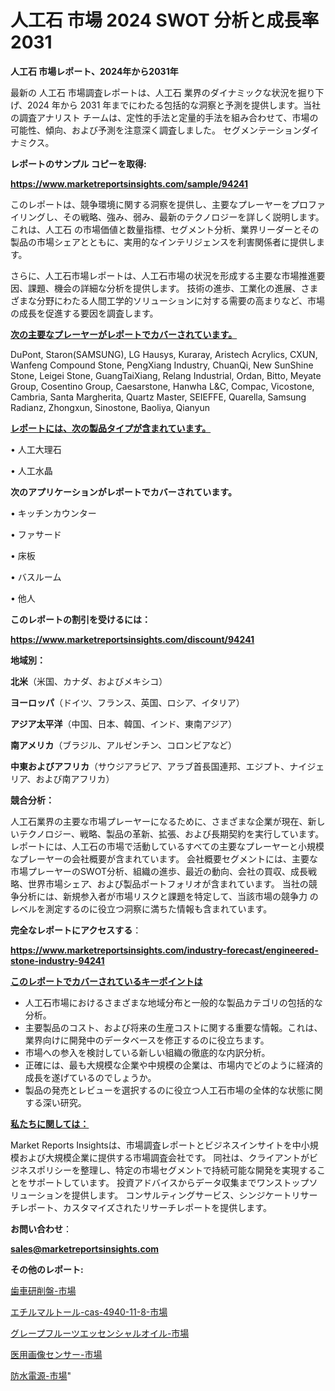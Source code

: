 # 人工石 市場 2024 SWOT 分析と成長率 2031

<strong>人工石 市場レポート、2024年から2031年</strong>

最新の 人工石 市場調査レポートは、人工石 業界のダイナミックな状況を掘り下げ、2024 年から 2031 年までにわたる包括的な洞察と予測を提供します。当社の調査アナリスト チームは、定性的手法と定量的手法を組み合わせて、市場の可能性、傾向、および予測を注意深く調査しました。 セグメンテーションダイナミクス。



<strong>レポートのサンプル コピーを取得:</strong> <a href=https://www.marketreportsinsights.com/sample/94241>

<strong><u>https://www.marketreportsinsights.com/sample/94241</u></strong></a>

このレポートは、競争環境に関する洞察を提供し、主要なプレーヤーをプロファイリングし、その戦略、強み、弱み、最新のテクノロジーを詳しく説明します。 これは、人工石 の市場価値と数量指標、セグメント分析、業界リーダーとその製品の市場シェアとともに、実用的なインテリジェンスを利害関係者に提供します。

さらに、人工石市場レポートは、人工石市場の状況を形成する主要な市場推進要因、課題、機会の詳細な分析を提供します。 技術の進歩、工業化の進展、さまざまな分野にわたる人間工学的ソリューションに対する需要の高まりなど、市場の成長を促進する要因を調査します。



<strong><u>次の主要なプレーヤーがレポートでカバーされています。</u></strong>

DuPont, Staron(SAMSUNG), LG Hausys, Kuraray, Aristech Acrylics, CXUN, Wanfeng Compound Stone, PengXiang Industry, ChuanQi, New SunShine Stone, Leigei Stone, GuangTaiXiang, Relang Industrial, Ordan, Bitto, Meyate Group, Cosentino Group, Caesarstone, Hanwha L&C, Compac, Vicostone, Cambria, Santa Margherita, Quartz Master, SEIEFFE, Quarella, Samsung Radianz, Zhongxun, Sinostone, Baoliya, Qianyun



<strong><u><b>レポートには、次の製品タイプが含まれています。</b></u></strong>

• 人工大理石

• 人工水晶



<strong><b>次のアプリケーションがレポートでカバーされています。</b></strong>

• キッチンカウンター

• ファサード

• 床板

• バスルーム

• 他人



<strong><b>このレポートの割引を受けるには：</b></strong><a href=https://www.marketreportsinsights.com/discount/94241>

<strong><u>https://www.marketreportsinsights.com/discount/94241</u></strong></a>



<strong>地域別：</strong>



<strong>北米</strong>（米国、カナダ、およびメキシコ）



<strong>ヨーロッパ</strong>（ドイツ、フランス、英国、ロシア、イタリア）



<strong>アジア太平洋</strong>（中国、日本、韓国、インド、東南アジア）



<strong>南アメリカ</strong>（ブラジル、アルゼンチン、コロンビアなど）



<strong>中東およびアフリカ</strong>（サウジアラビア、アラブ首長国連邦、エジプト、ナイジェリア、および南アフリカ）



<strong>競合分析：</strong>

人工石業界の主要な市場プレーヤーになるために、さまざまな企業が現在、新しいテクノロジー、戦略、製品の革新、拡張、および長期契約を実行しています。 レポートには、人工石の市場で活動しているすべての主要なプレーヤーと小規模なプレーヤーの会社概要が含まれています。 会社概要セグメントには、主要な市場プレーヤーのSWOT分析、組織の進歩、最近の動向、会社の買収、成長戦略、世界市場シェア、および製品ポートフォリオが含まれています。 当社の競争分析には、新規参入者が市場リスクと課題を特定して、当該市場の競争力 のレベルを測定するのに役立つ洞察に満ちた情報も含まれています。



<strong>完全なレポートにアクセスする</strong>：

<a href=https://www.marketreportsinsights.com/industry-forecast/engineered-stone-industry-94241>

<strong><u>https://www.marketreportsinsights.com/industry-forecast/engineered-stone-industry-94241</u></strong></a>



<strong><u><b>このレポートでカバーされているキーポイントは</b></u></strong>
<ul>
  <li>人工石市場におけるさまざまな地域分布と一般的な製品カテゴリの包括的な分析。</li>
  <li>主要製品のコスト、および将来の生産コストに関する重要な情報。これは、業界向けに開発中のデータベースを修正するのに役立ちます。</li>
  <li>市場への参入を検討している新しい組織の徹底的な内訳分析。</li>
  <li>正確には、最も大規模な企業や中規模の企業は、市場内でどのように経済的成長を遂げているのでしょうか。</li>
  <li>製品の発売とレビューを選択するのに役立つ人工石市場の全体的な状態に関する深い研究。</li>
</ul>


<strong><u><b>私たちに関しては：</b></u></strong>

Market Reports Insightsは、市場調査レポートとビジネスインサイトを中小規模および大規模企業に提供する市場調査会社です。 同社は、クライアントがビジネスポリシーを整理し、特定の市場セグメントで持続可能な開発を実現することをサポートしています。 投資アドバイスからデータ収集までワンストップソリューションを提供します。 コンサルティングサービス、シンジケートリサーチレポート、カスタマイズされたリサーチレポートを提供します。



<strong><b>お問い合わせ</b></strong>：

<a href=mailto:sales@marketreportsinsights.com>

<strong><u>sales@marketreportsinsights.com</u></strong></a>



<strong>その他のレポート:</strong>

<a href=https://www.linkedin.com/pulse/歯車研削盤-市場-2023-競争分析と事業成長-2030-trendsetters-testimonials-360-anal-4ttic/>歯車研削盤-市場</a>

<a href=https://www.linkedin.com/pulse/エチルマルトール-cas-4940-11-8-市場-2023-swot-分析と最新イノベーション-2030-pr-news-hub-vxoxf/>エチルマルトール-cas-4940-11-8-市場</a>

<a href=https://www.linkedin.com/pulse/グレープフルーツエッセンシャルオイル-市場-2023-総合分析と事業成長戦略-edzgf/>グレープフルーツエッセンシャルオイル-市場</a>

<a href=https://www.linkedin.com/pulse/医用画像センサー-市場-2023-競争分析と事業成長-2030-pr-news-hub-pww1f/>医用画像センサー-市場</a>

<a href=https://www.linkedin.com/pulse/防水電源-市場-2023-総利益と主要ベンダー-2030-trend-tracking-toolbox-24-analysis-nrv5f/>防水電源-市場</a>"
